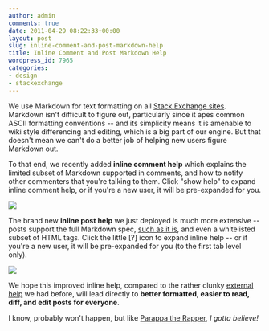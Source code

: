 ```yaml
---
author: admin
comments: true
date: 2011-04-29 08:22:33+00:00
layout: post
slug: inline-comment-and-post-markdown-help
title: Inline Comment and Post Markdown Help
wordpress_id: 7965
categories:
- design
- stackexchange
---
```


We use Markdown for text formatting on all [Stack Exchange sites](http://stackexchange.com/sites). Markdown isn't difficult to figure out, particularly since it apes common ASCII formatting conventions -- and its simplicity means it is amenable to wiki style differencing and editing, which is a big part of our engine. But that doesn't mean we can't do a better job of helping new users figure Markdown out.

To that end, we recently added **inline comment help** which explains the limited subset of Markdown supported in comments, and how to notify other commenters that you're talking to them. Click "show help" to expand inline comment help, or if you're a new user, it will be pre-expanded for you.

![](http://blog.stackoverflow.com/wp-content/uploads/comments-inline-help.png)

The brand new **inline post help** we just deployed is much more extensive -- posts support the full Markdown spec, [such as it is](http://www.codinghorror.com/blog/2009/12/responsible-open-source-code-parenting.html), and even a whitelisted subset of HTML tags. Click the little [?] icon to expand inline help -- or if you're a new user, it will be pre-expanded for you  (to the first tab level only).

![](http://blog.stackoverflow.com/wp-content/uploads/markdown-inline-help1.png)



We hope this improved inline help, compared to the rather clunky [external help](http://stackoverflow.com/editing-help) we had before, will lead directly to **better formatted, easier to read, diff, and edit posts for everyone**.

I know, probably won't happen, but like [Parappa the Rapper](http://en.wikipedia.org/wiki/PaRappa_the_Rapper), _I gotta believe!_
